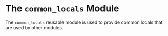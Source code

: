 # The `common_locals` Module

The `common_locals` reusable module is used to provide common locals that are used by other modules.
